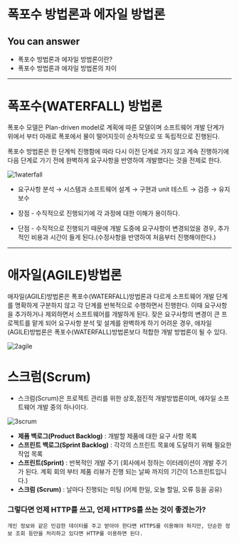 # 폭포수 방법론과 에자일 방법론



## You can answer
- 폭포수 방법론과 에자일 방법론이란?
- 폭포수 방법론과 에자일 방법론의 차이

---

# 폭포수(WATERFALL) 방법론
폭포수 모델은 Plan-driven model로 계획에 따른 모델이며 소프트웨어 개발 단계가 위에서 부터 아래로 폭포에서 물이 떨어지듯이 순차적으로 또 독립적으로 진행된다.

폭포수 방법론은 한 단계씩 진행함에 따라 다시 이전 단계로 가지 않고 계속 진행하기에 다음 단계로 가기 전에 완벽하게 요구사항을 반영하여 개발했다는 것을 전제로 한다.

![1waterfall](https://user-images.githubusercontent.com/22022393/116057949-48c61100-a6ba-11eb-8d4f-e03bfe224f1b.png)

- 요구사항 분석 → 시스템과 소프트웨어 설계 → 구현과 unit 테스트 → 검증 → 유지보수

- 장점 - 수직적으로 진행되기에 각 과정에 대한 이해가 용이하다.
- 단점 - 수직적으로 진행되기 때문에 개발 도중에 요구사항이 변경되었을 경우, 추가적인 비용과 시간이 들게 된다.(수정사항을 반영하여 처음부터 진행해야한다.)


---

# 애자일(AGILE)방법론
애자일(AGILE)방법론은 폭포수(WATERFALL)방법론과 다르게 소프트웨어 개발 단계를 명확하게 구분하지 않고 각 단계를 반복적으로 수행하면서 진행한다. 이때 요구사항을 추가하거나 제외하면서 소프트웨어를 개발하게 된다.
잦은 요구사항의 변경이 큰 프로젝트를 맡게 되어 요구사항 분석 및 설계를 완벽하게 하기 어려운 경우, 애자일(AGILE)방법론은 폭포수(WATERFALL)방법론보다 적합한 개발 방법론이 될 수 있다.

![2agile](https://user-images.githubusercontent.com/22022393/116059456-d22a1300-a6bb-11eb-904d-30f554b03931.png)

# 스크럼(Scrum)
- 스크럼(Scrum)은 프로젝트 관리를 위한 상호,점진적 개발방법론이며, 애자일 소프트웨어 개발 중의 하나이다.

![3scrum](https://user-images.githubusercontent.com/22022393/116059942-5da3a400-a6bc-11eb-858c-4b27cb457343.png)

- __제품 백로그(Product Backlog)__ : 개발할 제품에 대한 요구 사항 목록
- __스프린트 백로그(Sprint Backlog)__ : 각각의 스프린트 목표에 도달하기 위해 필요한 작업 목록
- __스프린트(Sprint)__ : 반복적인 개발 주기 (회사에서 정하는 이터레이션이 개발 주기가 된다. 계획 회의 부터 제품 리뷰가 진행 되는 날짜 까지의 기간이 1스프린트입니다.)
- __스크럼 (Scrum)__ : 날마다 진행되는 미팅 (어제 한일, 오늘 할일, 오류 등을 공유)



### 그렇다면 언제 HTTP를 쓰고, 언제 HTTPS를 쓰는 것이 좋겠는가?
    개인 정보와 같은 민감한 데이터를 주고 받아야 한다면 HTTPS를 이용해야 하지만, 단순한 정보 조회 등만을 처리하고 있다면 HTTP를 이용하면 된다.

